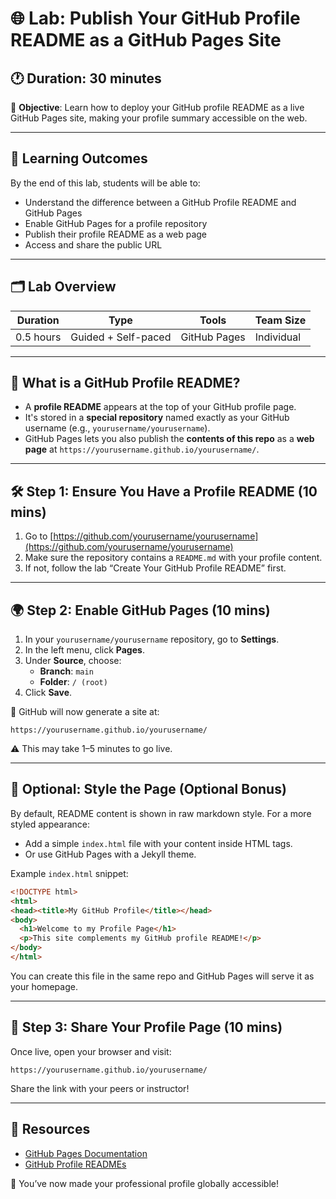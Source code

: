 
# 🌐 Lab: Publish Your GitHub Profile README as a GitHub Pages Site

## 🕐 Duration: 30 minutes  
🎯 **Objective**: Learn how to deploy your GitHub profile README as a live GitHub Pages site, making your profile summary accessible on the web.

---

## 🧠 Learning Outcomes

By the end of this lab, students will be able to:

- Understand the difference between a GitHub Profile README and GitHub Pages
- Enable GitHub Pages for a profile repository
- Publish their profile README as a web page
- Access and share the public URL

---

## 🗂️ Lab Overview

| Duration | Type              | Tools              | Team Size      |
|----------|-------------------|--------------------|----------------|
| 0.5 hours  | Guided + Self-paced | GitHub Pages    | Individual  |

---

## 📘 What is a GitHub Profile README?

- A **profile README** appears at the top of your GitHub profile page.
- It's stored in a **special repository** named exactly as your GitHub username (e.g., `yourusername/yourusername`).
- GitHub Pages lets you also publish the **contents of this repo** as a **web page** at `https://yourusername.github.io/yourusername/`.

---

## 🛠️ Step 1: Ensure You Have a Profile README (10 mins)

1. Go to [https://github.com/yourusername/yourusername](https://github.com/yourusername/yourusername)
2. Make sure the repository contains a `README.md` with your profile content.
3. If not, follow the lab “Create Your GitHub Profile README” first.

---

## 🌍 Step 2: Enable GitHub Pages (10 mins)

1. In your `yourusername/yourusername` repository, go to **Settings**.
2. In the left menu, click **Pages**.
3. Under **Source**, choose:
   - **Branch**: `main`
   - **Folder**: `/ (root)`
4. Click **Save**.

📌 GitHub will now generate a site at:
```
https://yourusername.github.io/yourusername/
```
⚠️ This may take 1–5 minutes to go live.

---

## 🎨 Optional: Style the Page (Optional Bonus)

By default, README content is shown in raw markdown style. For a more styled appearance:

- Add a simple `index.html` file with your content inside HTML tags.
- Or use GitHub Pages with a Jekyll theme.

Example `index.html` snippet:
```html
<!DOCTYPE html>
<html>
<head><title>My GitHub Profile</title></head>
<body>
  <h1>Welcome to my Profile Page</h1>
  <p>This site complements my GitHub profile README!</p>
</body>
</html>
```

You can create this file in the same repo and GitHub Pages will serve it as your homepage.

---

## 🔗 Step 3: Share Your Profile Page (10 mins)

Once live, open your browser and visit:
```
https://yourusername.github.io/yourusername/
```

Share the link with your peers or instructor!

---

## 🧰 Resources

- [GitHub Pages Documentation](https://pages.github.com/)
- [GitHub Profile READMEs](https://docs.github.com/en/github/setting-up-and-managing-your-github-profile/customizing-your-profile/about-your-profile)

🙌 You’ve now made your professional profile globally accessible!
